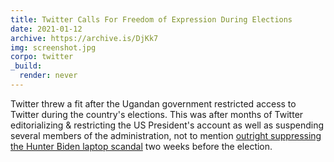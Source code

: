 ```yaml
---
title: Twitter Calls For Freedom of Expression During Elections
date: 2021-01-12
archive: https://archive.is/DjKk7
img: screenshot.jpg
corpo: twitter
_build:
  render: never
---
```


Twitter threw a fit after the Ugandan government restricted access to Twitter
during the country's elections. This was after months of Twitter editorializing
& restricting the US President's account as well as suspending several members
of the administration, not to mention [outright suppressing the Hunter Biden
laptop scandal](/t/hunters-laptop/) two weeks before the election.

